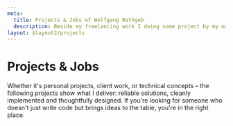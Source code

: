 ```yaml
---
meta:
  title: Projects & Jobs of Wolfgang Rathgeb
  description: Beside my freelancing work I doing some project by my own, here you will find a list of all my projects.
layout: $layout2/projects
---
```


# Projects & Jobs

Whether it's personal projects, client work, or technical concepts – the following projects show what I deliver: reliable solutions, cleanly implemented and thoughtfully designed. If you're looking for someone who doesn't just write code but brings ideas to the table, you're in the right place.
